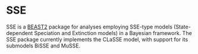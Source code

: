 # SSE


SSE is a [BEAST2](http://beast2.org) package for analyses employing SSE-type models (State-dependent Speciation and Extinction models) in a Bayesian framework.
The SSE package currently implements the CLaSSE model, with support for its submodels BiSSE and MuSSE.